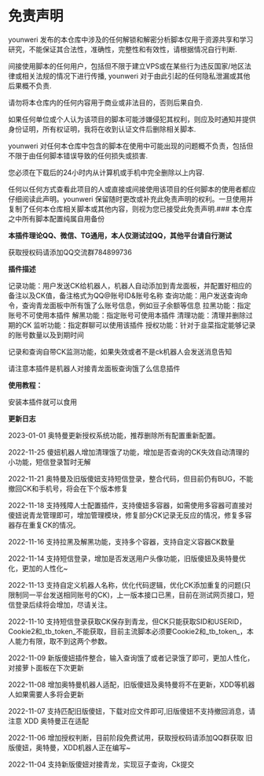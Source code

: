 # 免责声明


younweri 发布的本仓库中涉及的任何解锁和解密分析脚本仅用于资源共享和学习研究，不能保证其合法性，准确性，完整性和有效性，请根据情况自行判断.

间接使用脚本的任何用户，包括但不限于建立VPS或在某些行为违反国家/地区法律或相关法规的情况下进行传播, younweri 对于由此引起的任何隐私泄漏或其他后果概不负责.

请勿将本仓库内的任何内容用于商业或非法目的，否则后果自负.

如果任何单位或个人认为该项目的脚本可能涉嫌侵犯其权利，则应及时通知并提供身份证明，所有权证明，我将在收到认证文件后删除相关脚本.

younweri 对任何本仓库中包含的脚本在使用中可能出现的问题概不负责，包括但不限于由任何脚本错误导致的任何损失或损害.

您必须在下载后的24小时内从计算机或手机中完全删除以上内容.

任何以任何方式查看此项目的人或直接或间接使用该项目的任何脚本的使用者都应仔细阅读此声明。younweri 保留随时更改或补充此免责声明的权利。一旦使用并复制了任何本仓库相关脚本或其他内容，则视为您已接受此免责声明.### 本仓库之中所有脚本配置纯属自用备份








 **本插件理论QQ、微信、TG通用，本人仅测试过QQ，其他平台请自行测试** 



获取授权码请添加QQ交流群784899736



 **插件描述** 


记录功能：用户发送CK给机器人，机器人自动添加到青龙面板，并配置好相应的备注以及CK值，备注格式为QQ@账号ID&账号名称
查询功能：用户发送查询命令，查询青龙面板中所有饿了么账号信息，例如豆子余额等信息
拉黑功能：指定账号不可使用本插件
解黑功能：指定账号可使用本插件
清理功能：清理并删除过期的CK
监听功能：指定群聊可以使用该插件
授权功能：针对于韭菜指定能够记录的账号数量以及到期时间


记录和查询自带CK监测功能，如果失效或者不是ck机器人会发送消息告知

请注意本插件是机器人对接青龙面板查询饿了么信息插件


 **使用教程：** 

安装本插件就可以食用







 **更新日志** 
 
2023-01-01
奥特曼更新授权系统功能，推荐删除所有配置重新配置。
 
 
 

2022-11-25
傻妞机器人增加清理饿了功能，增加是否查询的CK失效自动清理的小功能，短信登录暂时无解




2022-11-21
奥特曼及旧版傻妞支持短信登录，整合代码，但目前仍有BUG，不能撤回CK和手机号，将会在下个版本修复



2022-11-18
支持残障人士配置插件，支持傻妞多容器，如需使用多容器可直接对傻妞说青龙管理即可，增加管理模块，修复部分CK记录无反应的情况，修复多容器存在重复CK的情况。




2022-11-16
支持拉黑及解黑功能，支持多个容器，支持自定义容器CK数量



2022-11-14
支持短信登录，增加是否发送用户头像功能，旧版傻妞及奥特曼优化，更加的人性化~



2022-11-13
支持自定义机器人名称，优化代码逻辑，优化CK添加重复的问题(只限制同一平台发送相同账号的CK)，上一版本接口已黑，目前在测试网页接口，短信登录后续将会增加，尽请关注。



2022-11-10
支持短信登录获取CK保存到青龙，但CK只能获取SID和USERID，Cookie2和_tb_token_不能获取，目前主流脚本必须要Cookie2和_tb_token_，本人能力有限，取不到这两个参数。




2022-11-09
新版傻妞插件整合，输入查询饿了或者记录饿了即可，更加人性化，对接萝卜面板在下次更新



2022-11-08
增加奥特曼机器人适配，旧版傻妞及奥特曼将不在更新，XDD等机器人如果需要人多将会更新



2022-11-07
支持匹配旧版傻妞，下载对应文件即可,旧版傻妞不支持撤回消息，请注意
XDD 奥特曼正在适配




2022-11-06
增加授权判断，目前阶段免费试用，获取授权码请添加QQ群获取
旧版傻妞，奥特曼，XDD机器人正在编写~




2022-11-04
支持新版傻妞对接青龙，实现豆子查询，Ck提交

